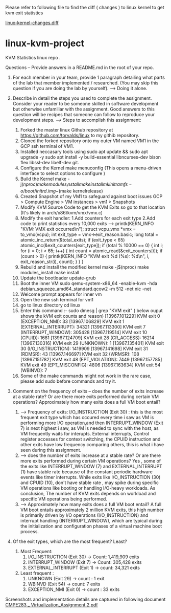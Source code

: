 
Please refer to following file to find the diff ( changes ) to linux kernel to get kvm exit statistics

[linux-kernel-changes.diff](linux-kernel-changes.diff)
# linux-kvm-project
KVM Statistics linux repo .

Questions – Provide answers in a README.md in the root of your repo.
1. For each member in your team, provide 1 paragraph detailing what parts of the lab that member
implemented / researched. (You may skip this question if you are doing the lab by yourself).
--> Doing it alone.
2. Describe in detail the steps you used to complete the assignment. Consider your reader to be someone
skilled in software development but otherwise unfamiliar with the assignment. Good answers to this
question will be recipes that someone can follow to reproduce your development steps.
--> Steps to accomplish this assignment:

   1. Forked the master linux Github repository at https://github.com/torvalds/linux to my githib repository.
   2. Cloned the forked repository onto my outer VM named VM1 in the GCP ssh terminal of VM1.
   3. Installed neccasary tools using
        sudo apt update && sudo apt upgrade -y
        sudo apt install -y build-essential libncurses-dev bison flex libssl-dev libelf-dev git. 
   4. Configure the Kernel
        make menuconfig  (This opens a menu-driven interface to select options to configure )
   5. Build the Kernel
        make -j$(nproc)
        make modules_install
        make install
        mkinitramfs -o /boot/initrd.img-$(make kernelrelease)
   6. Created Snapshot of my VM1 to safeguard against boot issues
        GCP > Compute Engine > VM instances > vm1 > Snapshots
   7. Modify KVM Source Code to get the KVM Exits so go to that location (It's likely in arch/x86/kvm/vmx/vmx.c)
   8. Modify the exit handler:
        1.Add counters for each exit type
        2.Add code to print statistics every 10,000 exits
        --> printk(KERN_INFO "KVM: VMX exit occurred\n");
            struct vcpu_vmx *vmx = to_vmx(vcpu);
            int exit_type = vmx->exit_reason.basic;
            long total = atomic_inc_return(&total_exits);
            if (exit_type < 65)
                atomic_inc(&exit_counters[exit_type]);
            if (total % 10000 == 0) {
                int i;
                for (i = 0; i < 65; i++) {
                        int count = atomic_read(&exit_counters[i]);
                        if (count > 0) {
                                printk(KERN_INFO "KVM exit %d (%s): %d\n", i, exit_reason_str(i), count);
                           }
                  }
           }
   9. Rebuild and install the modified kernel
          make -j$(nproc)
          make modules_install
          make install
   10. Update the bootloader
          update-grub
   11. Boot the inner VM
          sudo qemu-system-x86_64 -enable-kvm -hda debian_squeeze_amd64_standard.qcow2 -m 512 -net nic -net 
   12. Welcome prompt appears for inner vm
   13. Open the new ssh terminal for vm1
   14. go to linux directory
          cd linux
   15. Enter this command :- sudo dmesg | grep "KVM exit" ( below ouput shows the kVM exit counts and reason)
          [13967.101229] KVM exit 0 (EXCEPTION_NMI): 33
          [13967.106829] KVM exit 1 (EXTERNAL_INTERRUPT): 34321
          [13967.113300] KVM exit 7 (INTERRUPT_WINDOW): 305428
          [13967.119514] KVM exit 10 (CPUID): 1681
          [13967.124709] KVM exit 28 (CR_ACCESS): 16214
          [13967.130316] KVM exit 29 (UNKNOWN): 1
          [13967.135401] KVM exit 30 (I/O_INSTRUCTION): 1419909
          [13967.141698] KVM exit 31 (RDMSR): 43
          [13967.146697] KVM exit 32 (WRMSR): 108
          [13967.151782] KVM exit 48 (EPT_VIOLATION): 7449
          [13967.157785] KVM exit 49 (EPT_MISCONFIG): 4806
          [13967.163634] KVM exit 54 (WBINVD): 7
   16. Some of the make commands might not work in the rare case, please add sudo before commands and try it.
   
  

3. Comment on the frequency of exits – does the number of exits increase at a stable rate? Or are there
more exits performed during certain VM operations? Approximately how many exits does a full VM
boot entail?
   1. --> Frequency of exits:
   I/O_INSTRUCTION (Exit 30) : this is the most frequent exit type which has occured every time i saw as VM is performing more I/O operation,and then INTERRUPT_WINDOW (Exit 7) is next highest i saw, as VM is needed to sync with the host, as VM frequently waits for interupts. External interrupts, Control register accesses for context switching, the CPUID instruction and other exits have low frequency comparing others, this is what i have seen during this assignment.
   2. --> does the number of exits increase at a stable rate? Or are there more exits performed during certain VM operations?
  Yes , some of the exits like INTERRUPT_WINDOW (7) and EXTERNAL_INTERRUPT (1) have stable rate because of the constant periodic hardware events like timer interrupts.
  While exits like  I/O_INSTRUCTION (30) and CPUID (10), don't have stable rate , may spike during specific VM operations like booting or handling I/O-heavy workloads. As conclusion, The number of KVM exits depends on workload and specific VM operations being performed.
   3. --> Approximately how many exits does a full VM boot entail?
  A full VM boot entails approximately 2 million KVM exits, this high number is primarily driven by I/O operations (I/O_INSTRUCTION) and interrupt handling (INTERRUPT_WINDOW), which are typical during the initialization and configuration phases of a virtual machine boot process.

   
4. Of the exit types, which are the most frequent? Least?
   1. Most Frequent:
      1. I/O_INSTRUCTION (Exit 30) -> Count: 1,419,909 exits
      2. INTERRUPT_WINDOW (Exit 7) -> Count: 305,428 exits
      3. EXTERNAL_INTERRUPT (Exit 1) -> count: 34,321 exits
   2. Least frequent :
        1. UNKNOWN (Exit 29) -> count : 1 exit
        2. WBINVD (Exit 54) -> count: 7 exits
        3.  EXCEPTION_NMI (Exit 0) -> count : 33 exits
        
Screenshots and implementation details are captured in following document
[CMPE283 _ Virtualization_Assignment 2.pdf](CMPE283%20_%20Virtualization_Assignment%202.pdf)
